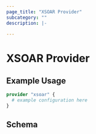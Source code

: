 ```yaml
---
page_title: "XSOAR Provider"
subcategory: ""
description: |-
  
---
```


# XSOAR Provider



## Example Usage

```terraform
provider "xsoar" {
  # example configuration here
}
```

## Schema
